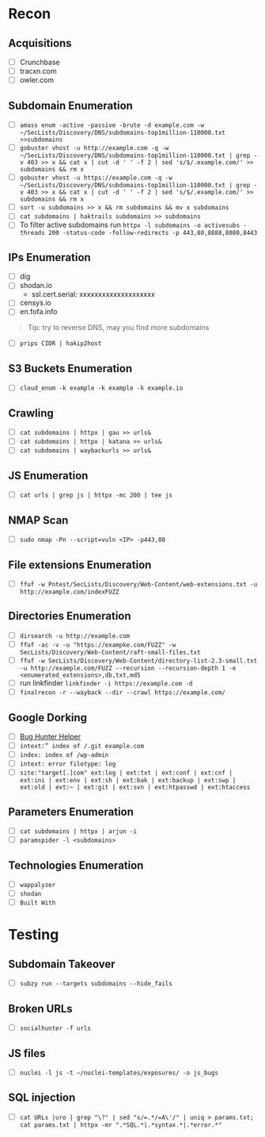 # Recon
## Acquisitions
- [ ] Crunchbase
- [ ] tracxn.com
- [ ] owler.com
## Subdomain Enumeration
- [ ] `amass enum -active -passive -brute -d example.com -w ~/SecLists/Discovery/DNS/subdomains-top1million-110000.txt >>subdomains`
- [ ] `gobuster vhost -u http://example.com -q -w ~/SecLists/Discovery/DNS/subdomains-top1million-110000.txt | grep -v 403 >> x && cat x | cut -d ' ' -f 2 | sed 's/$/.example.com/' >> subdomains && rm x `
- [ ] `gobuster vhost -u https://example.com -q -w ~/SecLists/Discovery/DNS/subdomains-top1million-110000.txt | grep -v 403 >> x && cat x | cut -d ' ' -f 2 | sed 's/$/.example.com/' >> subdomains && rm x`
- [ ] `sort -u subdomains >> x && rm subdomains && mv x subdomains`
- [ ] `cat subdomains | haktrails subdomains >> subdomains`
- [ ] To filter active subdomains run `httpx -l subdomains -o activesubs -threads 200 -status-code -follow-redirects -p 443,80,8888,8080,8443`
## IPs Enumeration
- [ ] dig <hostname>
- [ ] shodan.io
     - ssl.cert.serial: xxxxxxxxxxxxxxxxxxxx
- [ ] censys.io
- [ ] en.fofa.info

> Tip: try to reverse DNS, may you find more subdomains <be>
- [ ] `prips CIDR | hakip2host` 

## S3 Buckets Enumeration
- [ ] `cloud_enum -k example -k example -k example.io`
 
## Crawling
- [ ] `cat subdomains | httpx | gau >> urls&`
- [ ] `cat subdomains | httpx | katana >> urls&`
- [ ] `cat subdomains | waybackurls >> urls&`
## JS Enumeration
- [ ] `cat urls | grep js | httpx -mc 200 | tee js`
## NMAP Scan
- [ ] `sudo nmap -Pn --script=vuln <IP> -p443,80`
## File extensions Enumeration
- [ ] `ffuf -w Pntest/SecLists/Discovery/Web-Content/web-extensions.txt -u http://example.com/indexFUZZ`
## Directories Enumeration
- [ ] `dirsearch -u http://example.com`
- [ ] `ffuf -ac -v -u "https://exampke.com/FUZZ" -w SecLists/Discovery/Web-Content/raft-small-files.txt`
- [ ] `ffuf -w SecLists/Discovery/Web-Content/directory-list-2.3-small.txt -u http://example.com/FUZZ --recursion --recursion-depth 1 -e <enumerated_extensions>,db,txt,md5`
- [ ] run linkfinder `linkfinder -i https://example.com -d`
- [ ] `finalrecon -r --wayback --dir --crawl https://example.com/`

## Google Dorking
- [ ] [Bug Hunter Helper](https://dorks.faisalahmed.me/)
- [ ] `intext:” index of /.git example.com`
- [ ] `index: index of /wp-admin`
- [ ] `intext: error filetype: log`
- [ ] `site:"target[.]com" ext:log | ext:txt | ext:conf | ext:cnf | ext:ini | ext:env | ext:sh | ext:bak | ext:backup | ext:swp | ext:old | ext:~ | ext:git | ext:svn | ext:htpasswd | ext:htaccess`
## Parameters Enumeration
- [ ] `cat subdomains | httpx | arjun -i`
- [ ] `paramspider -l <subdomains>`
## Technologies Enumeration
- [ ] `wappalyzer`
- [ ] `shodan`
- [ ] `Built With`
# Testing
## Subdomain Takeover
- [ ] `subzy run --targets subdomains --hide_fails`
## Broken URLs
- [ ] `socialhunter -f urls`
## JS files
- [ ] `nuclei -l js -t ~/nuclei-templates/exposures/ -o js_bugs`
## SQL injection
- [ ] `cat URLs |uro | grep "\?" | sed "s/=.*/=A\'/" | uniq > params.txt; cat params.txt | httpx -mr ".*SQL.*|.*syntax.*|.*error.*"`
